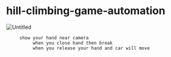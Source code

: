 # hill-climbing-game-automation

![Untitled](https://user-images.githubusercontent.com/89199091/150648249-a54b1b85-f838-414c-adbc-69dfdb3138e2.png)

```
     show your hand near camera 
          when you close hand then break
          when you release your hand and car will move
```

